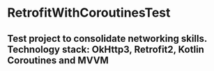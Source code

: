# RetrofitWithCoroutinesTest
## Test project to consolidate networking skills. Technology stack: OkHttp3, Retrofit2, Kotlin Coroutines and MVVM